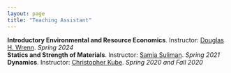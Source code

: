 ```yaml
---
layout: page
title: "Teaching Assistant"
---
```


**Introductory Environmental and Resource Economics**. Instructor: [Douglas H. Wrenn](https://aese.psu.edu/directory/dhw121). *Spring 2024*  
**Statics and Strength of Materials**. Instructor: [Samia Suliman](https://www.esm.psu.edu/department/directory-detail-g.aspx?q=SAS178). *Spring 2021*  
**Dynamics**. Instructor: [Christopher Kube](https://www.esm.psu.edu/department/directory-detail-g.aspx?q=cmk6284). *Spring 2020 and Fall 2020*
